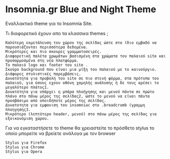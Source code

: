 # Insomnia.gr Blue and Night Theme
 Εναλλακτικό theme για το Insomnia Site.

Τι διαφορετικό έχουν απο τα κλασσικα themes ;

    Καλύτερη εκμετάλευση του χώρου της σελίδας ώστε στο ίδιο εμβαδό να παρουσιάζονται περισσότερα δεδομένα.
    Μικρότερες και πιο σκουρες γραμματοσειρές.
    Διαφορετική παλέτα χρωμάτων βασισμένη στα χρώματα του παλαιού site και προσαρμοσμένα στη νέα πλατφόρμα.
    Το παλαιό logo και footer του site .
    Σκούρο background που είναι μια μίξη του παλαιού με το καινούργιο.
    Διάφορες στυλιστικές παρεμβάσεις.
    Δυνατότητα για προβολή του site σε πιο στενή φόρμα, στα πρότυπα του παλαιού, για όσους εχουν οθόνη χαμηλής ανάλυσης ή δε τους αρέσει το μεγαλύτερο πλάτος1.
    Δυνατότητα για υπάρχει η μπάρα πλοήγησης και μενού πάντα σε πρώτο πλάνο στο πάνω μέρος της σελίδας2, ώστε το μενού να είναι πάντα προσβάσιμο από οποιδήποτε μέρος της σελίδας.
    Δυνατοτητα για εμφανιση του insomniac στο .breadcrumb (γραμμη πλοηγησης3.
    Μικρότερο (λεπτότερο header, μενού) στο πάνω μέρος της σελίδας για εξοικονόμιση χώρου.

Για να εγκαταστήσετε το theme θα χρειαστεiτε το πρόσθετο stylus το οποίο μπορείτε να βρείετε ανάλογα με τον browser

    Stylus για Firefox
    Stylus για Chrome
    Stylus για Opera
